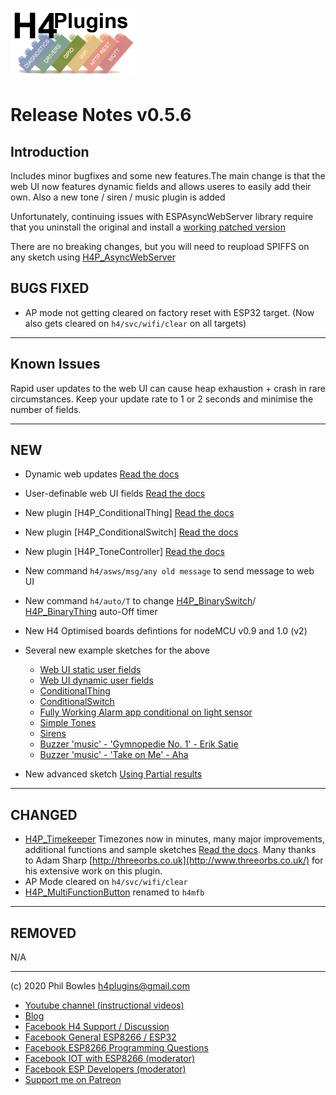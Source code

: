 ![H4P Flyer](/assets/GPIOLogo.jpg) 

# Release Notes v0.5.6

## Introduction

Includes minor bugfixes and some new features.The main change is that the web UI now features dynamic fields and allows useres to easily add their own. Also a new tone / siren / music plugin is added

Unfortunately, continuing issues with ESPAsyncWebServer library require that you uninstall the original and install a [working patched version](https://github.com/philbowles/ESPAsyncWebServer)


There are no breaking changes, but you will need to reupload SPIFFS on any sketch using [H4P_AsyncWebServer](h4wifi.md)

## **BUGS FIXED**

* AP mode not getting cleared on factory reset with ESP32 target. (Now also gets cleared on `h4/svc/wifi/clear` on all targets)

---

## **Known Issues**

Rapid user updates to the web UI can cause heap exhaustion + crash in rare circumstances. Keep your update rate to 1 or 2 seconds and minimise the number of fields.

---

## **NEW**

* Dynamic web updates [Read the docs](h4wifi.md)
* User-definable web UI fields [Read the docs](h4wifi.md)
* New plugin [H4P_ConditionalThing] [Read the docs](things.md)
* New plugin [H4P_ConditionalSwitch] [Read the docs](things.md)
* New plugin [H4P_ToneController] [Read the docs](h4tone.md)
* New command `h4/asws/msg/any old message` to send message to web UI
* New command `h4/auto/T` to change [H4P_BinarySwitch](things.md)/ [H4P_BinaryThing](things.md) auto-Off timer
* New H4 Optimised boards defintions for nodeMCU v0.9 and 1.0 (v2)
* Several new example sketches for the above
    * [Web UI static user fields](../examples/WEBUI/WebUI_StaticFields/WebUI_StaticFields.ino)
    * [Web UI dynamic user fields](../examples/WEBUI/WebUI_DynamicFields/WebUI_DynamicFields.ino)
    * [ConditionalThing](../examples/THINGS/H4P_ConditionalThing/H4P_ConditionalThing.ino)
    * [ConditionalSwitch](../examples/THINGS/H4P_ConditionalSwitch/H4P_ConditionalSwitch.ino)
    * [Fully Working Alarm app conditional on light sensor](../examples/THINGS/SQUAWK/SQUAWK.ino)
    * [Simple Tones](../examples/MUSIC/H4P_Simple_Tones/H4P_Simple_Tones.ino)
    * [Sirens](../examples/MUSIC/H4P_Sirens/H4P_Sirens.ino)
    * [Buzzer 'music' - 'Gymnopedie No. 1' - Erik Satie](../examples/MUSIC/H4P_GymnopedieNo1/H4P_GymnopedieNo1.ino)
    * [Buzzer 'music' - 'Take on Me' - Aha](../examples/MUSIC/H4P_TakeOnMe/H4P_TakeOnMe.ino)

* New advanced sketch [Using Partial results](../examples/XTRAS/MathsChunkV2/MathsChunkV2.ino)

---

## **CHANGED**

* [H4P_Timekeeper](h4tk.md) Timezones now in minutes, many major improvements, additional functions and sample sketches [Read the docs](h4tk.md). 
  Many thanks to Adam Sharp [http://threeorbs.co.uk](http://www.threeorbs.co.uk/) for his extensive work on this plugin.
* AP Mode cleared on `h4/svc/wifi/clear`
* [H4P_MultiFunctionButton](h4mfnb.md) renamed to `h4mfb`

---

## **REMOVED**

N/A

---

(c) 2020 Phil Bowles h4plugins@gmail.com

* [Youtube channel (instructional videos)](https://www.youtube.com/channel/UCYi-Ko76_3p9hBUtleZRY6g)
* [Blog](https://8266iot.blogspot.com)
* [Facebook H4  Support / Discussion](https://www.facebook.com/groups/444344099599131/)
* [Facebook General ESP8266 / ESP32](https://www.facebook.com/groups/2125820374390340/)
* [Facebook ESP8266 Programming Questions](https://www.facebook.com/groups/esp8266questions/)
* [Facebook IOT with ESP8266 (moderator)](https://www.facebook.com/groups/1591467384241011/)
* [Facebook ESP Developers (moderator)](https://www.facebook.com/groups/ESP8266/)
* [Support me on Patreon](https://patreon.com/esparto)

